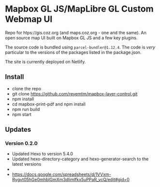 # Mapbox GL JS/MapLibre GL Custom Webmap UI
Repo for htps://gis.coz.org (and maps.coz.org - one and the same). An open source map UI built on Mapbox GL JS and a few key plugins.

The source code is bundled using `parcel-bundler@1.12.4`. The code is *very* particular to the versions of the packages listed in the package.json.

The site is currently deployed on Netlify.

## Install

- clone the repo
- git clone https://github.com/reyemtm/mapbox-layer-control.git
- npm install
- cd mapbox-print-pdf and npm install
- npm run build
- npm start

## Updates

### Version 0.2.0

- Updated Hexo to version 5.4.0
- Updated hexo-directory-category and hexo-generator-search to the latest versions
- 
- https://docs.google.com/spreadsheets/d/1VVxm-Rygvt05hGe0mhbIGmXm3dlimlfkx5uPPaR_vcQ/edit#gid=0
